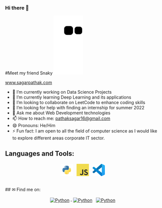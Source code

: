 ### Hi there 👋

<!--
**devops-sagar/devops-sagar** is a ✨ _special_ ✨ repository because its `README.md` (this file) appears on your GitHub profile.

Here are some ideas to get you started: -->

#Meet my friend Snaky
![snake gif](https://github.com/devops-sagar/devops-sagar/blob/output/github-contribution-grid-snake.svg)

  <a href="https://www.sagarpathak.com">www.sagarpathak.com</a>

- 🔭 I’m currently working on Data Science Projects
- 🌱 I’m currently learning Deep Learning and its applications
- 👯 I’m looking to collaborate on LeetCode to enhance coding skills
- 🤔 I’m looking for help with finding an internship for summer 2022
- 💬 Ask me about Web Development technologies
- 📫 How to reach me: pathaksagar16@gmail.com
- 😄 Pronouns: He/Him
- ⚡ Fun fact: I am open to all the field of computer science as I would like to explore different areas corporate IT sector.


## Languages and Tools:
<p align="center">
<img src="https://raw.githubusercontent.com/github/explore/80688e429a7d4ef2fca1e82350fe8e3517d3494d/topics/python/python.png" alt="Python" height="40" style="vertical-align:top; margin:4px">
<img src="https://raw.githubusercontent.com/github/explore/80688e429a7d4ef2fca1e82350fe8e3517d3494d/topics/javascript/javascript.png" alt="Javascript" height="40" style="vertical-align:top; margin:4px">
<img src="https://raw.githubusercontent.com/github/explore/80688e429a7d4ef2fca1e82350fe8e3517d3494d/topics/visual-studio-code/visual-studio-code.png" alt="VS Code" height="40" style="vertical-align:top; margin:4px">
</p>

<br />
## ✉ Find me on:
<p align="center">
 <a href="https://www.sagarpathak.com" target="_blank" rel="noopener noreferrer"> <img src="https://upload.wikimedia.org/wikipedia/en/6/6b/Terrestrial_globe.svg" alt="Python" height="40" style="vertical-align:top; margin:4px"> </a>
 <a href="https://www.linkedin.com/in/sagar097" target="_blank" rel="noopener noreferrer"> <img src="https://www.vhv.rs/viewpic/hToRbRx_linkedin-icon-twitter-logo-svg-hd-png-download/#" alt="Python" height="40" style="vertical-align:top; margin:4px"></a>
 <a href="mailto:pathaksagar16@gmail.com"> <img src="https://image.pngaaa.com/144/874144-middle.png" alt="Python" height="40" style="vertical-align:top; margin:4px"></a>
</p>
